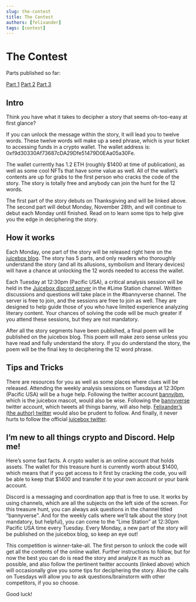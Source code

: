 ```yaml
---
slug: the-contest
title: The Contest
authors: [felixander]
tags: [contest]
---
```


# The Contest

Parts published so far:

[Part 1](https://info.juicebox.money/blog/the-contest-part-1) [Part 2](https://info.juicebox.money/blog/the-contest-part-2) [Part 3](https://info.juicebox.money/blog/the-contest-part-3)

## Intro

Think you have what it takes to decipher a story that seems oh-too-easy at first glance?

If you can unlock the message within the story, it will lead you to twelve words. These twelve words will make up a seed phrase, which is your ticket to accessing funds in a crypto wallet. The wallet address is: 0xf9d30330Af73687cDA29Dfe51479D0EAa05a30Fe.

The wallet currently has 1.2 ETH (roughly $1400 at time of publication), as well as some cool NFTs that have some value as well. All of the wallet’s contents are up for grabs to the first person who cracks the code of the story. The story is totally free and anybody can join the hunt for the 12 words.

The first part of the story debuts on Thanksgiving and will be linked above. The second part will debut Monday, November 28th, and will continue to debut each Monday until finished. Read on to learn some tips to help give you the edge in deciphering the story.

## How it works

Each Monday, one part of the story will be released right here on the [juicebox blog](https://info.juicebox.money/blog). The story has 5 parts, and only readers who thoroughly understand the story (and all its allusions, symbolism and literary devices) will have a chance at unlocking the 12 words needed to access the wallet.

Each Tuesday at 12:30pm (Pacific USA), a critical analysis session will be held in the [Juicebox discord server](https://discord.gg/juicebox) in the #Lime Station channel. Written discussions and questions will take place in the #bannyverse channel. The server is free to join, and the sessions are free to join as well. They are designed to help guide those of you who have limited experience analyzing literary content. Your chances of solving the code will be much greater if you attend these sessions, but they are not mandatory.

After all the story segments have been published, a final poem will be published on the juicebox blog. This poem will make zero sense unless you have read and fully understand the story. If you do understand the story, the poem will be the final key to deciphering the 12 word phrase.

## Tips and Tricks

There are resources for you as well as some places where clues will be released. Attending the weekly analysis sessions on Tuesdays at 12:30pm (Pacific USA) will be a huge help. Following the twitter account [bannyjbm](http://twitter.com/bannyjbm), which is the juicebox mascot, would also be wise. Following the [bannyverse](http://twitter.com/bannyverse) twitter account, which tweets all things banny, will also help. [Felixander’s (the author) twitter](http://twitter.com/realfelixander) would also be prudent to follow. And finally, it never hurts to follow the official [juicebox twitter](http://twitter.com/juiceboxETH).

## I’m new to all things crypto and Discord. Help me!

Here’s some fast facts. A crypto wallet is an online account that holds assets. The wallet for this treasure hunt is currently worth about $1400, which means that if you get access to it first by cracking the code, you will be able to keep that $1400 and transfer it to your own account or your bank account.

Discord is a messaging and coordination app that is free to use. It works by using channels, which are all the subjects on the left side of the screen. For this treasure hunt, you can always ask questions in the channel titled “bannyverse”. And for the weekly calls where we’ll talk about the story (not mandatory, but helpful), you can come to the “Lime Station” at 12:30pm Pacific USA time every Tuesday. Every Monday, a new part of the story will be published on the juicebox blog, so keep an eye out!

This competition is winner-take-all. The first person to unlock the code will get all the contents of the online wallet. Further instructions to follow, but for now the best you can do is read the story and analyze it as much as possible, and also follow the pertinent twitter accounts (linked above) which will occasionally give you some tips for deciphering the story. Also the calls on Tuesdays will allow you to ask questions/brainstorm with other competitors, if you so choose.

Good luck!
